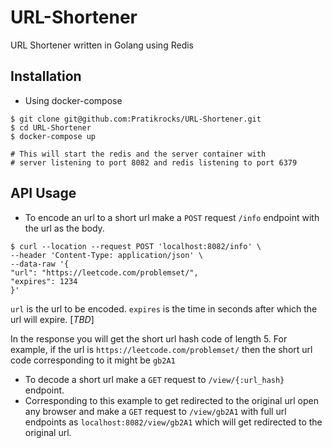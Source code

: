 # URL-Shortener
URL Shortener written in Golang using Redis

## Installation 

* Using docker-compose
```azure
$ git clone git@github.com:Pratikrocks/URL-Shortener.git
$ cd URL-Shortener
$ docker-compose up

# This will start the redis and the server container with
# server listening to port 8082 and redis listening to port 6379
```

## API Usage
* To encode an url to a short url make a `POST` request `/info`
 endpoint with the url as the body.

```azure
$ curl --location --request POST 'localhost:8082/info' \                                  
--header 'Content-Type: application/json' \
--data-raw '{
"url": "https://leetcode.com/problemset/",
"expires": 1234
}'

```
`url` is the url to be encoded.
`expires` is the time in seconds after which the url will expire. [*TBD*]

In the response you will get the short url hash code of length 5.
For example, if the url is `https://leetcode.com/problemset/` then the
short url code corresponding to it might be `gb2A1`

* To decode a short url make a `GET` request to `/view/{:url_hash}` endpoint.
* Corresponding to this example to get redirected to the original url open any browser and make a 
`GET` request to `/view/gb2A1` with full url endpoints as
``localhost:8082/view/gb2A1`` which will get redirected to the original url.